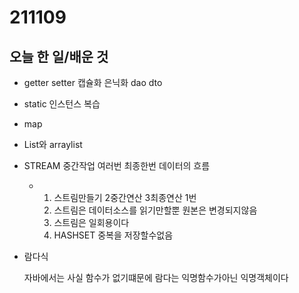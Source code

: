 # 211109

## 오늘 한 일/배운 것

- getter setter 캡슐화 은닉화 dao dto 

- static 인스턴스 복습

- map

- List와 arraylist

- STREAM 중간작업 여러번 최종한번 데이터의 흐름

  -  1. 스트림만들기 2중간연산 3최종연산 1번
     2. 스트림은 데이터소스를 읽기만할뿐 원본은 변경되지않음
     3. 스트림은 일회용이다
     4. HASHSET 중복을 저장할수없음

- 람다식

  자바에서는 사실 함수가 없기떄문에 람다는 익명함수가아닌 익명객체이다
